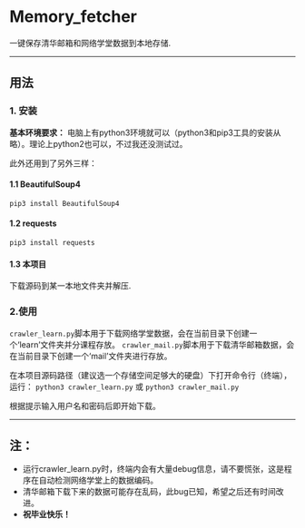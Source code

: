 # Memory_fetcher
一键保存清华邮箱和网络学堂数据到本地存储.

---
## 用法
### 1. 安装
**基本环境要求：** 电脑上有python3环境就可以（python3和pip3工具的安装从略）。理论上python2也可以，不过我还没测试过。

此外还用到了另外三样：
#### 1.1 BeautifulSoup4
`pip3 install BeautifulSoup4`
#### 1.2 requests 
`pip3 install requests
`
#### 1.3 本项目
下载源码到某一本地文件夹并解压.

### 2.使用
`crawler_learn.py`脚本用于下载网络学堂数据，会在当前目录下创建一个‘learn’文件夹并分课程存放。
`crawler_mail.py`脚本用于下载清华邮箱数据，会在当前目录下创建一个‘mail’文件夹进行存放。

在本项目源码路径（建议选一个存储空间足够大的硬盘）下打开命令行（终端），运行：
`python3 crawler_learn.py`
或
`python3 crawler_mail.py`

根据提示输入用户名和密码后即开始下载。

---
## 注：
- 运行crawler_learn.py时，终端内会有大量debug信息，请不要慌张，这是程序在自动检测网络学堂上的数据编码。
- 清华邮箱下载下来的数据可能存在乱码，此bug已知，希望之后还有时间改进。
- **祝毕业快乐！**